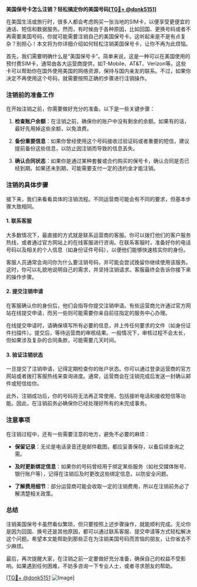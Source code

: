 **美国保号卡怎么注销？轻松搞定你的美国号码[[TG💪+ @donk5151](https://t.me/s/donk5151)]**

在美国生活或旅行时，很多人都会考虑购买一张当地的SIM卡，以便享受更便宜的通话、短信和数据服务。然而，有时候由于各种原因，比如回国、更换号码或者不再需要美国号码，你就可能需要注销自己的美国保号卡。这听起来是不是有点复杂？别担心！本文将为你详细介绍如何轻松注销美国保号卡，让你不再为此烦恼。

首先，我们需要明确什么是“美国保号卡”。简单来说，这是一种可以在美国使用的预付费SIM卡，通常由各大运营商提供，如T-Mobile、AT&T、Verizon等。这些卡可以帮助你在国外使用美国的网络资源，保持与国内亲友的联系。不过，如果你决定不再使用这个号码，就需要按照正确的步骤进行注销操作。

### 注销前的准备工作

在开始注销之前，你需要做好充分的准备。以下是一些关键步骤：

1. **检查账户余额**：在注销之前，确保你的账户中没有剩余的余额。如果有的话，最好先用掉这些余额，以免浪费。
   
2. **备份重要信息**：如果你曾经使用这个号码接收过验证码或者重要的短信，建议提前备份这些信息，以防止因注销而导致的信息丢失。

3. **确认合同状态**：如果你是通过某种套餐或合约购买的保号卡，确认合同是否已经到期。如果还未到期，可能需要支付一定的违约金才能注销。

### 注销的具体步骤

接下来，我们来看看具体的注销流程。不同运营商可能会有不同的要求，但基本步骤大致相同。

#### 1. 联系客服

大多数情况下，最直接的方式就是联系运营商的客服。你可以拨打他们的客户服务热线，或者通过官方网站上的在线客服进行咨询。在联系客服时，准备好你的电话号码以及相关的个人信息（如身份证件号码），以便他们能够快速核实你的身份。

客服人员通常会询问你为什么要注销号码，并可能会尝试挽留你继续使用该服务。这时，你可以礼貌地说明自己的需求，并坚持注销请求。客服最终会告诉你接下来的操作步骤。

#### 2. 提交注销申请

在客服确认你的身份后，他们会指导你提交注销申请。有些运营商允许通过官方网站在线提交申请，而另一些则可能需要你亲自前往指定的服务中心办理。

在线提交申请时，请确保填写所有必要的信息，并上传任何要求的文件（如身份证件扫描件）。提交后，等待运营商的审核结果。一般情况下，审核过程不会太长，但如果涉及复杂的合同条款，可能需要几天时间。

#### 3. 验证注销状态

一旦提交了注销申请，记得定期检查你的账户状态。你可以通过登录运营商的官方网站或者拨打客服热线来查询进度。通常，运营商会在注销完成后发送一封确认邮件或短信给你。

此外，注销成功后，你的号码将无法再正常使用，包括接听电话和接收短信等功能。因此，在注销前务必确保你已经处理好所有的未完成事务。

### 注意事项

在注销过程中，还有一些需要注意的地方，避免不必要的麻烦：

- **保留记录**：无论是电话录音还是邮件截图，都应妥善保存，以备后续查询之需。
  
- **及时更新绑定信息**：如果你的号码曾经用于绑定某些服务（如社交媒体账号、银行账户等），记得在注销后及时更改这些绑定信息，以防安全问题。

- **了解费用细节**：部分运营商可能会收取一定的注销费用，所以在注销前务必了解清楚相关政策。

### 总结

注销美国保号卡虽然看似繁琐，但只要按照上述步骤操作，就能顺利完成。无论你是因为回国、换号还是其他原因，都可以通过联系客服、提交申请等方式轻松解决这个问题。希望本文能帮助到那些正在为注销美国号码而苦恼的朋友，让你省去不少麻烦。

最后，再次提醒大家，在注销之前一定要做好充分准备，确保自己的权益不受影响。如果遇到任何困难，不妨多咨询一下专业人士，或者寻求朋友的帮助。

[[TG💪+ @donk5151](https://t.me/s/donk5151) ![Image](https://i.postimg.cc/rwNCRYN7/Snipaste-2025-04-30-17-27-05.png)]